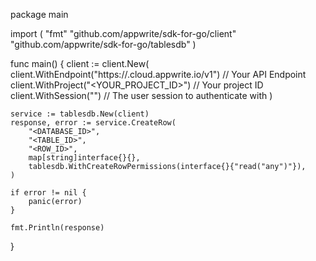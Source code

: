 package main

import (
    "fmt"
    "github.com/appwrite/sdk-for-go/client"
    "github.com/appwrite/sdk-for-go/tablesdb"
)

func main() {
    client := client.New(
        client.WithEndpoint("https://<REGION>.cloud.appwrite.io/v1") // Your API Endpoint
        client.WithProject("<YOUR_PROJECT_ID>") // Your project ID
        client.WithSession("") // The user session to authenticate with
    )

    service := tablesdb.New(client)
    response, error := service.CreateRow(
        "<DATABASE_ID>",
        "<TABLE_ID>",
        "<ROW_ID>",
        map[string]interface{}{},
        tablesdb.WithCreateRowPermissions(interface{}{"read("any")"}),
    )

    if error != nil {
        panic(error)
    }

    fmt.Println(response)
}
